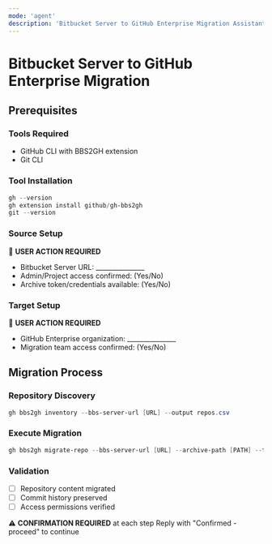 ```yaml
---
mode: 'agent'
description: 'Bitbucket Server to GitHub Enterprise Migration Assistant'
---
```


# Bitbucket Server to GitHub Enterprise Migration

## Prerequisites

### Tools Required
- GitHub CLI with BBS2GH extension
- Git CLI

### Tool Installation
```powershell
gh --version
gh extension install github/gh-bbs2gh
git --version
```

### Source Setup
🔧 **USER ACTION REQUIRED**
- Bitbucket Server URL: _______________
- Admin/Project access confirmed: (Yes/No)
- Archive token/credentials available: (Yes/No)

### Target Setup  
🔧 **USER ACTION REQUIRED**
- GitHub Enterprise organization: _______________
- Migration team access confirmed: (Yes/No)

## Migration Process

### Repository Discovery
```powershell
gh bbs2gh inventory --bbs-server-url [URL] --output repos.csv
```

### Execute Migration
```powershell
gh bbs2gh migrate-repo --bbs-server-url [URL] --archive-path [PATH] --target-repo [OWNER/REPO]
```

### Validation
- [ ] Repository content migrated
- [ ] Commit history preserved  
- [ ] Access permissions verified

⚠️ **CONFIRMATION REQUIRED** at each step
Reply with "Confirmed - proceed" to continue
